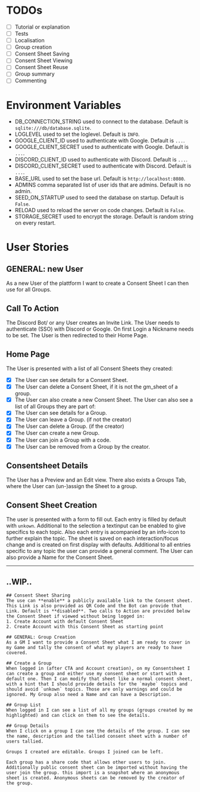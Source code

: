 # TODOs

* [ ] Tutorial or explanation
* [ ] Tests
* [ ] Localisation
* [ ] Group creation
* [ ] Consent Sheet Saving
* [ ] Consent Sheet Viewing
* [ ] Consent Sheet Reuse
* [ ] Group summary
* [ ] Commenting

# Environment Variables

* DB_CONNECTION_STRING used to connect to the database. Default is `sqlite:///db/database.sqlite`.
* LOGLEVEL used to set the loglevel. Default is `INFO`.
* GOOGLE_CLIENT_ID used to authenticate with Google. Default is `...`.
* GOOGLE_CLIENT_SECRET used to authenticate with Google. Default is `...`.
* DISCORD_CLIENT_ID used to authenticate with Discord. Default is `...`.
* DISCORD_CLIENT_SECRET used to authenticate with Discord. Default is `...`.
* BASE_URL used to set the base url. Default is `http://localhost:8080`.
* ADMINS comma separated list of user ids that are admins. Default is no admin.
* SEED_ON_STARTUP used to seed the database on startup. Default is `False`.
* RELOAD used to reload the server on code changes. Default is `False`.
* STORAGE_SECRET used to encrypt the storage. Default is random string on every restart.

# User Stories
## GENERAL: new User
As a new User of the plattform I want to create a Consent Sheet I can then use for all Groups.

## Call To Action
The Discord Bot/ or any User creates an Invite Link. The User needs to authenticate (SSO) with Discord or Google.
On first Login a Nickname needs to be set. The User is then redirected to their Home Page.

## Home Page
The User is presented with a list of all Consent Sheets they created:
* [x] The User can see details for a Consent Sheet.
* [x] The User can delete a Consent Sheet, if it is not the gm_sheet of a group.
* [x] The User can also create a new Consent Sheet.
The User can also see a list of all Groups they are part of:
* [x] The User can see details for a Group.
* [x] The User can leave a Group. (if not the creator)
* [x] The User can delete a Group. (if the creator)
* [x] The User can create a new Group.
* [x] The User can join a Group with a code.
* [x] The User can be removed from a Group by the creator.

## Consentsheet Details
The User has a Preview and an Edit view.
There also exists a Groups Tab, where the User can (un-)assign the Sheet to a group.

## Consent Sheet Creation
The user is presented with a form to fill out. Each entry is filled by default with `unkown`. Additional to the selection a textinput can be enabled to give specifics to each topic. Also each entry is acompanied by an info-icon to further explain the topic. The sheet is saved on each interaction/focus change and is created on first display with defaults. Additional to all entries specific to any topic the user can provide a general comment. The User can also provide a Name for the Consent Sheet.

---
..WIP..
---
```
## Consent Sheet Sharing
The use can **enable** a publicly available link to the Consent sheet. This Link is also provided as QR Code and the Bot can provide that Link. Default is **disabled**. Two calls to Action are provided below the Consent Sheet if viewed without being logged in:
1. Create Account with default Consent Sheet
2. Create Account with this Consent Sheet as starting point

## GENERAL: Group Creation
As a GM I want to provide a Consent Sheet what I am ready to cover in my Game and tally the consent of what my players are ready to have covered.

## Create a Group
When logged in (after CTA and Account creation), on my Consentsheet I can create a group and either use my consent sheet or start with a default one. Then I can modify that sheet like a normal consent sheet, with a hint that I should provide details for the `maybe` topics and should avoid `unkown` topics. Those are only warnings and could be ignored. My Group also need a Name and can have a Description.

## Group List
When logged in I can see a list of all my groups (groups created by me highlighted) and can click on them to see the details.

## Group Details
When I click on a group I can see the details of the group. I can see the name, description and the tallied consent sheet with a number of users tallied.

Groups I created are editable. Groups I joined can be left.

Each group has a share code that allows other users to join. Additionally public consent sheet can be imported without having the user join the group. this import is a snapshot where an anonymous sheet is created. Anonymous sheets can be removed by the creator of the group.

```